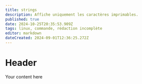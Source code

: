 ```yaml
---
title: strings
description: Affiche uniquement les caractères imprimables.
published: true
date: 2024-10-25T20:35:53.909Z
tags: linux, commande, rédaction incomplète
editor: markdown
dateCreated: 2024-09-01T12:36:25.272Z
---
```


# Header
Your content here